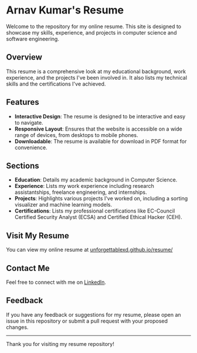 # Arnav Kumar's Resume

Welcome to the repository for my online resume. This site is designed to showcase my skills, experience, and projects in computer science and software engineering.

## Overview

This resume is a comprehensive look at my educational background, work experience, and the projects I've been involved in. It also lists my technical skills and the certifications I've achieved.

## Features

- **Interactive Design**: The resume is designed to be interactive and easy to navigate.
- **Responsive Layout**: Ensures that the website is accessible on a wide range of devices, from desktops to mobile phones.
- **Downloadable**: The resume is available for download in PDF format for convenience.

## Sections

- **Education**: Details my academic background in Computer Science.
- **Experience**: Lists my work experience including research assistantships, freelance engineering, and internships.
- **Projects**: Highlights various projects I've worked on, including a sorting visualizer and machine learning models.
- **Certifications**: Lists my professional certifications like EC-Council Certified Security Analyst (ECSA) and Certified Ethical Hacker (CEH).

## Visit My Resume

You can view my online resume at [unforgettablexd.github.io/resume/](https://unforgettablexd.github.io/resume/)

## Contact Me

Feel free to connect with me on [LinkedIn](https://www.linkedin.com/in/kumar-arnav-016675180/).

## Feedback

If you have any feedback or suggestions for my resume, please open an issue in this repository or submit a pull request with your proposed changes.

---

Thank you for visiting my resume repository!

